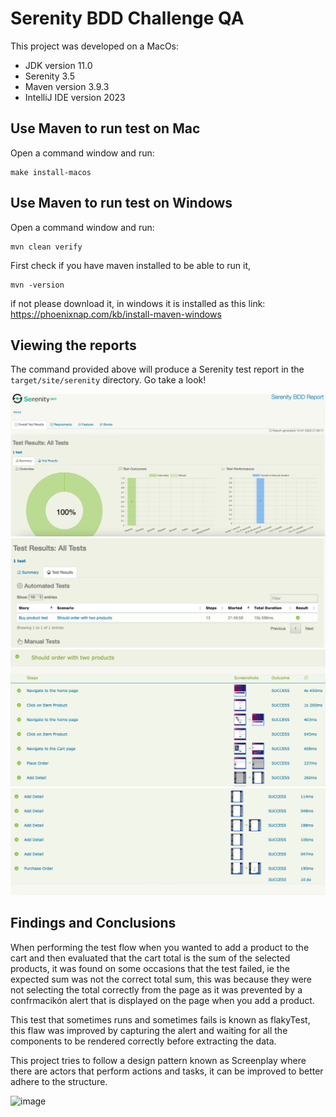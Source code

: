 # Serenity BDD Challenge QA

This project was developed on a MacOs:

- JDK version 11.0
- Serenity 3.5
- Maven version 3.9.3
- IntelliJ IDE version 2023

## Use Maven to run test on Mac

Open a command window and run:

    make install-macos
    
## Use Maven to run test on Windows

Open a command window and run:

    mvn clean verify

First check if you have maven installed to be able to run it, 

    mvn -version
    
if not please download it, in windows it is installed as this link: https://phoenixnap.com/kb/install-maven-windows

## Viewing the reports

The command provided above will produce a Serenity test report in the `target/site/serenity` directory. Go take a look!

![Alt text](image.png)
![Alt text](image-1.png)
![Alt text](image-2.png)
![Alt text](image-3.png)

## Findings and Conclusions

When performing the test flow when you wanted to add a product to the cart and then evaluated that the cart total is the sum of the selected products, it was found on some occasions that the test failed, ie the expected sum was not the correct total sum, this was because they were not selecting the total correctly from the page as it was prevented by a confrmacikón alert that is displayed on the page when you add a product. 

This test that sometimes runs and sometimes fails is known as flakyTest, this flaw was improved by capturing the alert and waiting for all the components to be rendered correctly before extracting the data. 

This project tries to follow a design pattern known as Screenplay where there are actors that perform actions and tasks, it can be improved to better adhere to the structure.

![image](https://github.com/NicoleAsqui/Challenge_QA/assets/56647127/2da3bb8f-533b-4216-b035-8cfe6520a620)
